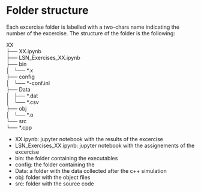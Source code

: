 # Folder structure
Each excercise folder is labelled with a two-chars name indicating
the number of the excercise. The structure of the folder is the
following:

XX<br>
├── XX.ipynb<br>
├── LSN_Exercises_XX.ipynb<br>
├── bin<br>
│   └── \*.x<br>
├── config<br>
│   └── \*-conf.inl<br>
├── Data<br>
│   ├── \*.dat<br>
│   └── \*.csv<br>
├── obj<br>
│   └── \*.o<br>
└── src<br>
    └── \*.cpp<br>

- XX.ipynb: jupyter notebook with the results of the excercise
- LSN_Exercises_XX.ipynb: jupyter notebook with the assignements of
  the excercise
- bin: the folder containing the executables
- config: the folder containing the 
- Data: a folder with the data collected after the c++ simulation
- obj: folder with the object files
- src: folder with the source code

